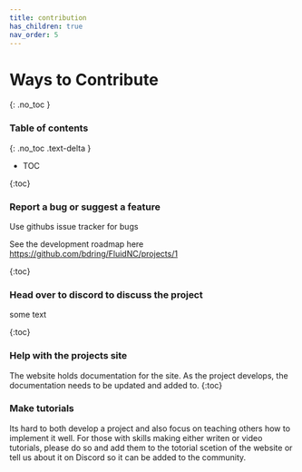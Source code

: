 ```yaml
---
title: contribution
has_children: true
nav_order: 5
---
```


# Ways to Contribute
{: .no_toc }
### Table of contents
{: .no_toc .text-delta }

- TOC
   


{:toc}
### Report a bug or suggest a feature

Use githubs issue tracker for bugs

See the development roadmap here
https://github.com/bdring/FluidNC/projects/1

{:toc}
### Head over to discord to discuss the project

some text

{:toc}
### Help with the projects site

The website holds documentation for the site. As the project develops, the documentation needs to be updated and added to. 
{:toc}
### Make tutorials

Its hard to both develop a project and also focus on teaching others how to implement it well. For those with skills making either writen or video tutorials, please do so and add them to the totorial scetion of the website or tell us about it on Discord so it can be added to the community. 
